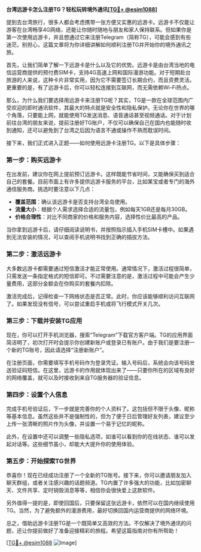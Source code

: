 **台湾远游卡怎么注册TG？轻松玩转境外通讯[[TG💪+ @esim1088](https://t.me/s/esim1088)]**

提到去台湾旅行，很多人都会考虑携带一张方便又实惠的远游卡。远游卡不仅能让游客在台湾畅享4G网络，还能让你随时随地与朋友和家人保持联系。但如果你是第一次使用远游卡，并且想通过它来注册Telegram（简称TG），可能会感到有些迷茫。别担心，这篇文章将为你详细讲解如何顺利注册TG并开始你的境外通讯之旅。

首先，让我们简单了解一下远游卡是什么以及它的优势。远游卡是由台湾当地的电信运营商提供的预付费SIM卡，支持4G高速上网和国际漫游功能。对于短期赴台旅游的人来说，这种卡片非常实用，因为它不需要签订长期合约，而且资费灵活。更重要的是，有了远游卡后，你可以轻松连接到互联网，而无需依赖Wi-Fi热点。

那么，为什么我们要选择用远游卡来注册TG呢？其实，TG是一款在全球范围内广受欢迎的即时通讯软件，其最大的特点就是安全性和隐私保护。无论你在世界的哪个角落，只要能上网，就能使用TG发送消息、语音通话甚至视频通话。对于计划前往台湾的朋友来说，提前注册好TG账户，不仅可以确保自己在国内也能随时收到通知，还可以避免到了台湾之后因为语言不通或操作不熟而耽误时间。

接下来，我们正式进入正题——如何使用远游卡注册TG。以下是具体步骤：

### 第一步：购买远游卡

在出发前，建议你在网上提前预订远游卡。这样既能节省时间，又能确保买到适合自己的套餐。目前市面上有许多提供远游卡服务的平台，比如某宝或者专门的海外通信服务商。挑选时要注意以下几点：
- **覆盖范围**：确认该远游卡是否支持台湾全岛使用。
- **流量大小**：根据个人需求选择合适的流量包，例如每天1GB还是每月30GB。
- **价格合理性**：对比不同商家的价格和服务内容，选择性价比最高的产品。

当你拿到远游卡后，请仔细阅读说明书，并按照指示插入手机SIM卡槽中。如果遇到无法安装的情况，可以查阅手机说明书找到正确的插拔方法。

### 第二步：激活远游卡

大多数远游卡都需要通过短信激活才能正常使用。通常情况下，激活过程很简单，只需发送一条指定格式的短信即可。不过需要注意的是，激活过程中可能会产生少量费用，这部分金额会在你购买的套餐内扣除。

激活完成后，记得检查一下网络状态是否正常。此时，你应该能够顺利访问互联网了。如果发现没有信号，可以尝试重启手机或将飞行模式开关几次。

### 第三步：下载并安装TG应用

现在，你可以打开手机浏览器，搜索“Telegram”下载官方客户端。TG的应用界面简洁明了，初次打开时会提示你创建新账户或登录已有账户。由于我们是要注册一个新的TG账号，因此请选择“注册新账户”。

在注册页面，你需要填写手机号码作为登录凭证。输入号码后，系统会向该号码发送验证码短信。在这里，远游卡的作用就体现出来了——只要你所在的区域有良好的网络覆盖，就可以及时接收到来自TG服务器的验证信息。

### 第四步：设置个人信息

完成手机号验证后，下一步就是完善你的个人资料了。这包括但不限于头像、昵称等基本信息。虽然这些并不是强制性的，但为了便于日后管理好友列表，建议至少上传一张清晰的照片作为头像，并设置一个易于记忆的昵称。

此外，在设置中还可以调整一些隐私选项，如谁可以看到你的在线状态、谁可以发起对话等。这些细节虽小，却能大大提升你的使用体验。

### 第五步：开始探索TG世界

恭喜你！现在已经成功注册了一个全新的TG账号。接下来，你可以邀请朋友加入聊天群组，或者关注感兴趣的话题频道。TG内置了许多强大的功能，比如加密聊天、文件共享、定时销毁消息等等，相信你会很快爱上这款软件。

另外值得一提的是，即使回国后，只要保留这张远游卡，依然可以在国内继续使用TG。当然，为了避免额外的漫游费用，最好切换回国内运营商提供的网络环境。

总之，借助远游卡注册TG是一个既简单又高效的方法。不仅解决了境外通讯的问题，还让你提前做好了准备迎接精彩的旅程。希望这篇指南对你有所帮助！

[[TG💪+ @esim1088](https://t.me/s/esim1088) ![Image](https://i.postimg.cc/4NQfJmqS/Snipaste-2025-05-13-00-14-12.png)]
